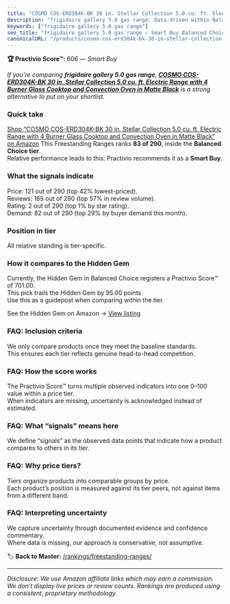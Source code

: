 ```yaml
---
title: "COSMO COS-ERD304K-BK 30 in. Stellar Collection 5.0 cu. ft. Electric Range with 4 Burner Glass Cooktop and Convection Oven in Matte Black"
description: "frigidaire gallery 5.0 gas range: Data-driven within Balanced Choice ranking using the Practivio Score™. Positioned by quality, value, demand, findability, mom…"
keywords: ["frigidaire gallery 5.0 gas range"]
seo_title: "frigidaire gallery 5.0 gas range — Smart Buy Balanced Choice (2025)"
canonicalURL: "/products/cosmo-cos-erd304k-bk-30-in-stellar-collection-50-cu-ft-electric-range-with-4-burner-glass-cooktop-and-convection-oven-in-matte-black-B0F77H87XJ/"
---
```


**🏆 Practivio Score™:** 606 — _Smart Buy_


*If you're comparing **frigidaire gallery 5.0 gas range**, **[COSMO COS-ERD304K-BK 30 in. Stellar Collection 5.0 cu. ft. Electric Range with 4 Burner Glass Cooktop and Convection Oven in Matte Black](https://www.amazon.com/dp/B0F77H87XJ?tag=practivio-20)** is a strong alternative to put on your shortlist.*
### Quick take
[Shop “COSMO COS-ERD304K-BK 30 in. Stellar Collection 5.0 cu. ft. Electric Range with 4 Burner Glass Cooktop and Convection Oven in Matte Black” on Amazon](https://www.amazon.com/dp/B0F77H87XJ?tag=practivio-20)
This Freestanding Ranges ranks **83 of 290**, inside the **Balanced Choice tier**.  
Relative performance leads to this: Practivio recommends it as a **Smart Buy**.

### What the signals indicate
Price: 121 out of 290 (top 42% lowest-priced).  
Reviews: 165 out of 290 (top 57% in review volume).  
Rating: 2 out of 290 (top 1% by star rating).  
Demand: 82 out of 290 (top 29% by buyer demand this month).

### Position in tier
All relative standing is tier-specific.

### How it compares to the Hidden Gem
Currently, the Hidden Gem in Balanced Choice registers a Practivio Score™ of 701.00.  
This pick trails the Hidden Gem by 95.00 points.  
Use this as a guidepost when comparing within the tier.  

See the Hidden Gem on Amazon → [View listing](https://www.amazon.com/dp/B07FWRTVYZ?tag=practivio-20)

### FAQ: Inclusion criteria
We only compare products once they meet the baseline standards.  
This ensures each tier reflects genuine head-to-head competition.

### FAQ: How the score works
The Practivio Score™ turns multiple observed indicators into one 0–100 value within a price tier.  
When indicators are missing, uncertainty is acknowledged instead of estimated.

### FAQ: What “signals” means here
We define “signals” as the observed data points that indicate how a product compares to others in its tier.

### FAQ: Why price tiers?
Tiers organize products into comparable groups by price.  
Each product’s position is measured against its tier peers, not against items from a different band.

### FAQ: Interpreting uncertainty
We capture uncertainty through documented evidence and confidence commentary.  
Where data is missing, our approach is conservative, not assumptive.


🏷️ **Back to Master:** [/rankings/freestanding-ranges/](/rankings/freestanding-ranges/)

---
_Disclosure: We use Amazon affiliate links which may earn a commission. We don’t display live prices or review counts. Rankings are produced using a consistent, proprietary methodology._
